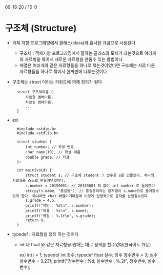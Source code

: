 09-18-20 / 10-0

# 구조체 (Structure)

* 객체 지향 프로그래밍에서 클래스(class)와 흡사한 개념으로 사용된다
    * 구조체 : 객체지향 프로그래밍에서 말하는 클래스의 모체가 되는것으로 여러개의 자료형을 묶어서 새로운 자료형을 만둘수 있는 방법이다 
    * 배열은 여러개의 같은 자료형들을 하나로 묶는것이었다면 구조체는 서로 다른 자료형들을 하나로 묶어서 한꺼번에 다루는것이다  
* 구조체는 struct 이라는 키워드에 의해 정의가 된다 
    
        struct 구조체이름 {
            자료형 멤버이름;
            자료형 멤버이름;
            ...
        }    
* ex)
        
        #include <stdio.h>
        #include <stdlib.h>
        
        struct student {
            int number; // 학생 번호 
            char name[10]; // 학생 이름 
            double grade; // 학점 
        };
        
        int main(void) {
            struct student s; // 구조체 student 그 변수를 s를 만들었다. 하나의 자료형을 스스로 만들어낸것이다. 
            s.number = 20150001; // 20150001 의 값이 int number 로 들어간다 
            strcpy(s.name, "홍길동"); // 홍길동이라는 문자열이 s.name으로 들어갈수있게 한다. 왜냐하면 char 배열이기때문에 이렇게 안정적으로 문자를 삽입할수있다 
            s.grade = 4.5;
            printf("학번 : %d\n", s.number);
            printf("이름 : %s\n", s.name);
            printf("학점 : %.1f\n", s.grade);
            return 0;
        }       
        
* typedef : 자료형을 정의 하는 것이다 
    * int 나 float 와 같은 자료형을 원하는 대로 정의를 할수있다(한국어도 가능)                 


        ex) int i = 1;
            typedef int 정수;
            typedef float 실수;
            정수 정수변수 = 3;
            실수 실수변수 = 3.23f;
            printf("정수변수 : %d, 실수변수 : %.2f", 정수변수, 실수변수);    